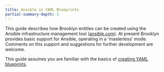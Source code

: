 ```yaml
---
title: Ansible in YAML Blueprints
partial-summary-depth: 1
---
```


This guide describes how Brooklyn entities can be created using the Ansible infrastructure management tool
 ([ansible.com](http://ansible.com)).
At present Brooklyn provides basic support for Ansible, operating in a 'masterless' mode. 
Comments on this support and suggestions for further development are welcome.

This guide assumes you are familiar with the basics of [creating YAML blueprints](../).


